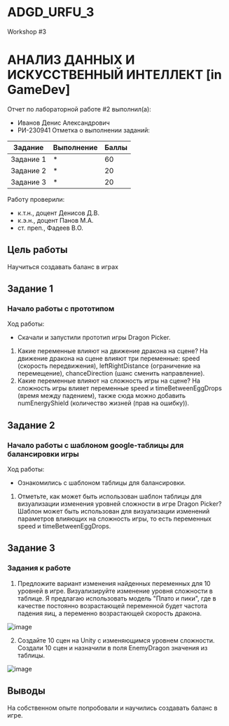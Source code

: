 # ADGD_URFU_3
Workshop #3

# АНАЛИЗ ДАННЫХ И ИСКУССТВЕННЫЙ ИНТЕЛЛЕКТ [in GameDev]
Отчет по лабораторной работе #2 выполнил(а):
- Иванов Денис Александрович
- РИ-230941
Отметка о выполнении заданий:

| Задание | Выполнение | Баллы |
| ------ | ------ | ------ |
| Задание 1 | * | 60 |
| Задание 2 | * | 20 |
| Задание 3 | * | 20 |

Работу проверили:
- к.т.н., доцент Денисов Д.В.
- к.э.н., доцент Панов М.А.
- ст. преп., Фадеев В.О.

## Цель работы
Научиться создавать баланс в играх

## Задание 1
### Начало работы с прототипом
Ход работы:
- Скачали и запустили прототип игры Dragon Picker.

1) Какие переменные влияют на движение дракона на сцене?
На движение дракона на сцене влияют три переменные: speed (скорость передвижения), leftRightDistance (ограничение на перемещение), chanceDirection (шанс сменить направление).
2) Какие переменные влияют на сложность игры на сцене?
На сложность игры влияет переменные speed и timeBetweenEggDrops (время между падением), также сюда можно добавить numEnergyShield (количество жизней (прав на ошибку)).

## Задание 2
### Начало работы с шаблоном google-таблицы для балансировки игры
Ход работы:
- Ознакомились с шаблоном таблицы для балансировки.

1) Отметьте, как может быть использован шаблон таблицы для визуализации изменения уровней сложности в игре Dragon Picker?
Шаблон может быть использован для визуализации изменений параметров влияющих на сложность игры, то есть переменных speed и timeBetweenEggDrops.

## Задание 3
### Задания к работе
1) Предложите вариант изменения найденных переменных для 10 уровней в игре. Визуализируйте изменение уровня сложности в таблице.
Я предлагаю использовать модель "Плато и пики", где в качестве постоянно возрастающей переменной будет частота падения яиц, а переменно возрастающей скорость дракона.

![image](https://github.com/user-attachments/assets/9b426ab8-a36c-404f-8f19-ecca9e01e8bd)

2) Создайте 10 сцен на Unity с изменяющимся уровнем сложности.
Создали 10 сцен и назначили в поля EnemyDragon значения из таблицы.

![image](https://github.com/user-attachments/assets/5ad2e8cd-7ee8-47f7-ac76-9153f487cc7d)

## Выводы

На собственном опыте попробовали и научились создавать баланс в игре.
